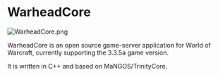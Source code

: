 # WarheadCore
![WarheadCore.png](https://user-images.githubusercontent.com/2656715/56915466-3f037600-6abf-11e9-8965-d79328e40953.jpg)

WarheadCore is an open source game-server application for World of Warcraft, currently supporting the 3.3.5a game version.

It is written in C++ and based on MaNGOS/TrinityCore.
